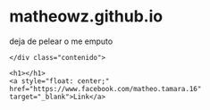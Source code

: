 # matheowz.github.io
deja de pelear o me emputo
<!DOCTYPE html>
<html lang="en">
<head>
    <meta charset="UTF-8">
    <meta http-equiv="X-UA-Compatible" content="IE=edge">
    <meta name="viewport" content="width=device-width, initial-scale=1.0">
    <title>Document</title>

  <style>
   
  
a{  
   display: block;
   width: 30px;
   font-family: Arial, Helvetica, sans-serif;
   font-weight: 500;
   background-color: rgb(0, 0, 0);
   border-radius: 20px;
padding: 15px 30px;
margin: 150px 40px;
color: rgb(255, 0, 0);
 text-decoration: none;  

}
 a:hover {
      background-color: transparent;
      border: 2px solid rgb(0, 0, 0);
      color: rgb(rgb(131, 16, 238), rgb(187, 255, 0), blue);   
 } 
 
   </style>
        
 
</head>
<body>

    </div class="contenido"> 

    <h1></h1>
    <a style="float: center;" href="https://www.facebook.com/matheo.tamara.16" target="_blank">Link</a>


</body>
</html> 
